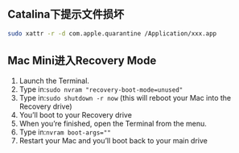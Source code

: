 
## Catalina下提示文件损坏

```bash
sudo xattr -r -d com.apple.quarantine /Application/xxx.app
```

## Mac Mini进入Recovery Mode

1. Launch the Terminal.
2. Type in:```sudo nvram "recovery-boot-mode=unused"```
3. Type in:```sudo shutdown -r now```
    (this will reboot your Mac into the Recovery drive)
4. You’ll boot to your Recovery drive
5. When you’re finished, open the Terminal from the menu.
6. Type in:```nvram boot-args=""```
7. Restart your Mac and you’ll boot back to your main drive
